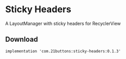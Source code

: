 # Sticky Headers

A LayoutManager with sticky headers for RecyclerView

## Download

```
implementation 'com.21buttons:sticky-headers:0.1.3'
```
